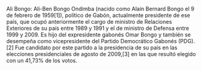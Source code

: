 Ali Bongo: Ali-Ben Bongo Ondimba (nacido como Alain Bernard Bongo el 9 de febrero de 1959[1]​), político de Gabón, actualmente presidente de ese país, que ocupó anteriormente el cargo de ministro de Relaciones Exteriores de su país entre 1989 y 1991 y el de ministro de Defensa entre 1999 y 2009. Es hijo del expresidente gabonés Omar Bongo y también se desempeña como vicepresidente del Partido Democrático Gabonés (PDG).[2]​ Fue candidato por este partido a la presidencia de su país en las elecciones presidenciales de agosto de 2009,[3]​ en las que resultó elegido con un 41,73% de los votos.
